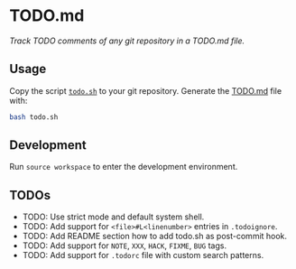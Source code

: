 # TODO.md

*Track TODO comments of any git repository in a TODO.md file.*

## Usage

Copy the script [`todo.sh`](todo.sh) to your git repository.
Generate the [TODO.md](TODO.md) file with:

```bash
bash todo.sh
```

## Development

Run `source workspace` to enter the development environment.

## TODOs

- TODO: Use strict mode and default system shell.
- TODO: Add support for `<file>#L<linenumber>` entries in `.todoignore`.
- TODO: Add README section how to add todo.sh as post-commit hook.
- TODO: Add support for `NOTE`, `XXX`, `HACK`, `FIXME`, `BUG` tags.
- TODO: Add support for `.todorc` file with custom search patterns.

